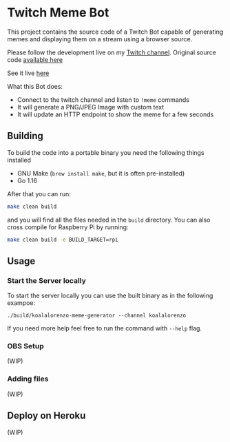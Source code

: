 # Twitch Meme Bot

This project contains the source code of a Twitch Bot capable of generating
memes and displaying them on a stream using a browser source.

Please follow the development live on my 
[Twitch channel](https://twitch.tv/koalalorenzo). Original source code 
[available here](https://gitlab.com/koalalorenzo/twitch-meme-generator)

See it live [here](https://clips.twitch.tv/VibrantHotZucchiniAsianGlow-iTtCXFtzvn8cBljd)

What this Bot does:

* Connect to the twitch channel and listen to `!meme` commands
* It will generate a PNG/JPEG Image with custom text
* It will update an HTTP endpoint to show the meme for a few seconds

## Building

To build the code into a portable binary you need the following things installed

- GNU Make (`brew install make`, but it is often pre-installed)
- Go 1.16

After that you can run:

```bash
make clean build
```

and you will find all the files needed in the `build` directory. You can also
cross compile for Raspberry Pi by running:

```bash
make clean build -e BUILD_TARGET=rpi
```

## Usage
### Start the Server locally
To start the server locally you can use the built binary as in the following
exampoe:

```
./build/koalalorenzo-meme-generator --channel koalalorenzo
```

If you need more help feel free to run the command with `--help` flag.

### OBS Setup
(WIP)

### Adding files
(WIP)

## Deploy on Heroku
(WIP)